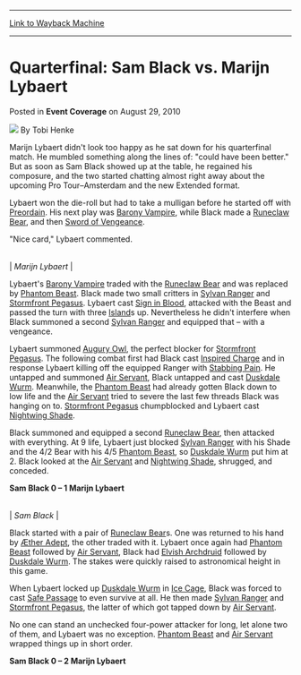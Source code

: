 
---
[Link to Wayback Machine](https://web.archive.org/web/20160525115549/http://magic.wizards.com/en/articles/archive/event-coverage/quarterfinal-sam-black-vs-marijn-lybaert-2010-08-29)

[_metadata_:author]:- "Tobi Henke"
[_metadata_:description]:- "Marijn Lybaert didn't look too happy as he sat down for his quarterfinal match. He mumbled something along the lines of: `could have been better.` But as soon as Sam Black showed up at the table, he regained his composure, and the two started chatting almost right away about the upcoming Pro Tour–Amsterdam and the new Extended format."
[_metadata_:generator]:- "Drupal 7 (http://drupal.org)"
[_metadata_:node]:- "343466"
[_metadata_:publish_date]:- "2010-08-29"
[_metadata_:source]:- "div-main-content"
[_metadata_:title]:- "Quarterfinal: Sam Black vs. Marijn Lybaert"
[_metadata_:wayback_capture_timestamp]:- "2016-05-25 11:55:49"
[_metadata_:wayback_raw_url]:- "https://web.archive.org/web/20160525115549id_/http://magic.wizards.com/en/articles/archive/event-coverage/quarterfinal-sam-black-vs-marijn-lybaert-2010-08-29"
[_metadata_:wayback_url]:- "http://magic.wizards.com/en/articles/archive/event-coverage/quarterfinal-sam-black-vs-marijn-lybaert-2010-08-29"
---


Quarterfinal: Sam Black vs. Marijn Lybaert
==========================================



 Posted in **Event Coverage**
 on August 29, 2010 






![](https://media.magic.wizards.com/styles/auth_small/public/images/person/henke_author.jpg)
By Tobi Henke











Marijn Lybaert didn't look too happy as he sat down for his quarterfinal match. He mumbled something along the lines of: "could have been better." But as soon as Sam Black showed up at the table, he regained his composure, and the two started chatting almost right away about the upcoming Pro Tour–Amsterdam and the new Extended format.


Lybaert won the die-roll but had to take a mulligan before he started off with [Preordain](http://gatherer.wizards.com/Pages/Card/Details.aspx?name=Preordain). His next play was [Barony Vampire](http://gatherer.wizards.com/Pages/Card/Details.aspx?name=Barony+Vampire), while Black made a [Runeclaw Bear](http://gatherer.wizards.com/Pages/Card/Details.aspx?name=Runeclaw+Bear), and then [Sword of Vengeance](http://gatherer.wizards.com/Pages/Card/Details.aspx?name=Sword+of+Vengeance).


"Nice card," Lybaert commented.





|  |
| --- |
| 
*Marijn Lybaert* |


Lybaert's [Barony Vampire](http://gatherer.wizards.com/Pages/Card/Details.aspx?name=Barony+Vampire) traded with the [Runeclaw Bear](http://gatherer.wizards.com/Pages/Card/Details.aspx?name=Runeclaw+Bear) and was replaced by [Phantom Beast](http://gatherer.wizards.com/Pages/Card/Details.aspx?name=Phantom+Beast). Black made two small critters in [Sylvan Ranger](http://gatherer.wizards.com/Pages/Card/Details.aspx?name=Sylvan+Ranger) and [Stormfront Pegasus](http://gatherer.wizards.com/Pages/Card/Details.aspx?name=Stormfront+Pegasus). Lybaert cast [Sign in Blood](http://gatherer.wizards.com/Pages/Card/Details.aspx?name=Sign+in+Blood), attacked with the Beast and passed the turn with three [Island](http://gatherer.wizards.com/Pages/Card/Details.aspx?name=Island)s up. Nevertheless he didn't interfere when Black summoned a second [Sylvan Ranger](http://gatherer.wizards.com/Pages/Card/Details.aspx?name=Sylvan+Ranger) and equipped that – with a vengeance.


Lybaert summoned [Augury Owl](http://gatherer.wizards.com/Pages/Card/Details.aspx?name=Augury+Owl), the perfect blocker for [Stormfront Pegasus](http://gatherer.wizards.com/Pages/Card/Details.aspx?name=Stormfront+Pegasus). The following combat first had Black cast [Inspired Charge](http://gatherer.wizards.com/Pages/Card/Details.aspx?name=Inspired+Charge) and in response Lybaert killing off the equipped Ranger with [Stabbing Pain](http://gatherer.wizards.com/Pages/Card/Details.aspx?name=Stabbing+Pain). He untapped and summoned [Air Servant](http://gatherer.wizards.com/Pages/Card/Details.aspx?name=Air+Servant), Black untapped and cast [Duskdale Wurm](http://gatherer.wizards.com/Pages/Card/Details.aspx?name=Duskdale+Wurm). Meanwhile, the [Phantom Beast](http://gatherer.wizards.com/Pages/Card/Details.aspx?name=Phantom+Beast) had already gotten Black down to low life and the [Air Servant](http://gatherer.wizards.com/Pages/Card/Details.aspx?name=Air+Servant) tried to severe the last few threads Black was hanging on to. [Stormfront Pegasus](http://gatherer.wizards.com/Pages/Card/Details.aspx?name=Stormfront+Pegasus) chumpblocked and Lybaert cast [Nightwing Shade](http://gatherer.wizards.com/Pages/Card/Details.aspx?name=Nightwing+Shade).


Black summoned and equipped a second [Runeclaw Bear](http://gatherer.wizards.com/Pages/Card/Details.aspx?name=Runeclaw+Bear), then attacked with everything. At 9 life, Lybaert just blocked [Sylvan Ranger](http://gatherer.wizards.com/Pages/Card/Details.aspx?name=Sylvan+Ranger) with his Shade and the 4/2 Bear with his 4/5 [Phantom Beast](http://gatherer.wizards.com/Pages/Card/Details.aspx?name=Phantom+Beast), so [Duskdale Wurm](http://gatherer.wizards.com/Pages/Card/Details.aspx?name=Duskdale+Wurm) put him at 2. Black looked at the [Air Servant](http://gatherer.wizards.com/Pages/Card/Details.aspx?name=Air+Servant) and [Nightwing Shade](http://gatherer.wizards.com/Pages/Card/Details.aspx?name=Nightwing+Shade), shrugged, and conceded.


**Sam Black 0 – 1 Marijn Lybaert**





|  |
| --- |
| 
*Sam Black* |


Black started with a pair of [Runeclaw Bear](http://gatherer.wizards.com/Pages/Card/Details.aspx?name=Runeclaw+Bear)s. One was returned to his hand by [Æther Adept](http://gatherer.wizards.com/Pages/Card/Details.aspx?name=%C3%86ther+Adept), the other traded with it. Lybaert once again had [Phantom Beast](http://gatherer.wizards.com/Pages/Card/Details.aspx?name=Phantom+Beast) followed by [Air Servant](http://gatherer.wizards.com/Pages/Card/Details.aspx?name=Air+Servant), Black had [Elvish Archdruid](http://gatherer.wizards.com/Pages/Card/Details.aspx?name=Elvish+Archdruid) followed by [Duskdale Wurm](http://gatherer.wizards.com/Pages/Card/Details.aspx?name=Duskdale+Wurm). The stakes were quickly raised to astronomical height in this game.


When Lybaert locked up [Duskdale Wurm](http://gatherer.wizards.com/Pages/Card/Details.aspx?name=Duskdale+Wurm) in [Ice Cage](http://gatherer.wizards.com/Pages/Card/Details.aspx?name=Ice+Cage), Black was forced to cast [Safe Passage](http://gatherer.wizards.com/Pages/Card/Details.aspx?name=Safe+Passage) to even survive at all. He then made [Sylvan Ranger](http://gatherer.wizards.com/Pages/Card/Details.aspx?name=Sylvan+Ranger) and [Stormfront Pegasus](http://gatherer.wizards.com/Pages/Card/Details.aspx?name=Stormfront+Pegasus), the latter of which got tapped down by [Air Servant](http://gatherer.wizards.com/Pages/Card/Details.aspx?name=Air+Servant).


No one can stand an unchecked four-power attacker for long, let alone two of them, and Lybaert was no exception. [Phantom Beast](http://gatherer.wizards.com/Pages/Card/Details.aspx?name=Phantom+Beast) and [Air Servant](http://gatherer.wizards.com/Pages/Card/Details.aspx?name=Air+Servant) wrapped things up in short order.


**Sam Black 0 – 2 Marijn Lybaert**







